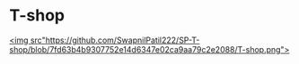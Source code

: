 <h1>T-shop</h1>

<a href="https://t-shopp.netlify.app/"><img src"https://github.com/SwapnilPatil222/SP-T-shop/blob/7fd63b4b9307752e14d6347e02ca9aa79c2e2088/T-shop.png"></a>
